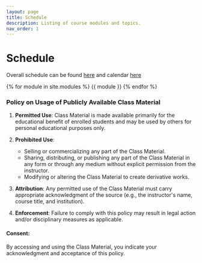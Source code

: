 ```yaml
---
layout: page
title: Schedule
description: Listing of course modules and topics.
nav_order: 1
---
```


# Schedule

Overall schedule can be found [here]() and calendar [here](https://harvard-iacs.github.io/2023-AC215/assets/images/AC215%20-%20Schedule.svg)



{% for module in site.modules %}
{{ module }}
{% endfor %}



### Policy on Usage of Publicly Available Class Material

1. **Permitted Use**: Class Material is made available primarily for the educational benefit of enrolled students and may be used by others for personal educational purposes only.

2. **Prohibited Use**: 
   - Selling or commercializing any part of the Class Material.
   - Sharing, distributing, or publishing any part of the Class Material in any form or through any medium without explicit permission from the instructor.
   - Modifying or altering the Class Material to create derivative works.

3. **Attribution**: Any permitted use of the Class Material must carry appropriate acknowledgment of the source (e.g., the instructor's name, course title, and institution).

4. **Enforcement**: Failure to comply with this policy may result in legal action and/or disciplinary measures as applicable.

#### Consent:

By accessing and using the Class Material, you indicate your acknowledgment and acceptance of this policy.

